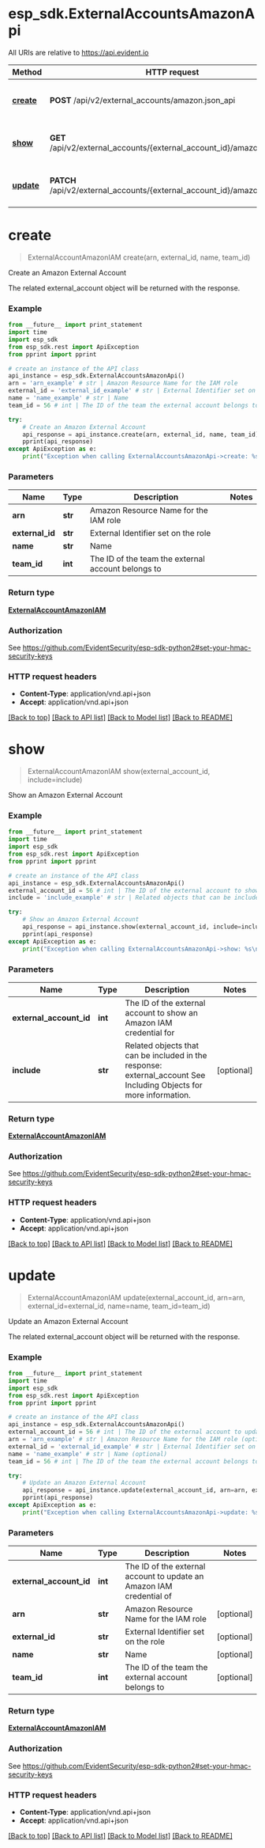 # esp_sdk.ExternalAccountsAmazonApi

All URIs are relative to https://api.evident.io

Method | HTTP request | Description
------------- | ------------- | -------------
[**create**](ExternalAccountsAmazonApi.md#create) | **POST** /api/v2/external_accounts/amazon.json_api | Create an Amazon External Account
[**show**](ExternalAccountsAmazonApi.md#show) | **GET** /api/v2/external_accounts/{external_account_id}/amazon.json_api | Show an Amazon External Account
[**update**](ExternalAccountsAmazonApi.md#update) | **PATCH** /api/v2/external_accounts/{external_account_id}/amazon.json_api | Update an Amazon External Account


# **create**
> ExternalAccountAmazonIAM create(arn, external_id, name, team_id)

Create an Amazon External Account

 The related external_account object will be returned with the response.

### Example 
```python
from __future__ import print_statement
import time
import esp_sdk
from esp_sdk.rest import ApiException
from pprint import pprint

# create an instance of the API class
api_instance = esp_sdk.ExternalAccountsAmazonApi()
arn = 'arn_example' # str | Amazon Resource Name for the IAM role
external_id = 'external_id_example' # str | External Identifier set on the role
name = 'name_example' # str | Name
team_id = 56 # int | The ID of the team the external account belongs to

try: 
    # Create an Amazon External Account
    api_response = api_instance.create(arn, external_id, name, team_id)
    pprint(api_response)
except ApiException as e:
    print("Exception when calling ExternalAccountsAmazonApi->create: %s\n" % e)
```

### Parameters

Name | Type | Description  | Notes
------------- | ------------- | ------------- | -------------
 **arn** | **str**| Amazon Resource Name for the IAM role | 
 **external_id** | **str**| External Identifier set on the role | 
 **name** | **str**| Name | 
 **team_id** | **int**| The ID of the team the external account belongs to | 

### Return type

[**ExternalAccountAmazonIAM**](ExternalAccountAmazonIAM.md)

### Authorization

See https://github.com/EvidentSecurity/esp-sdk-python2#set-your-hmac-security-keys

### HTTP request headers

 - **Content-Type**: application/vnd.api+json
 - **Accept**: application/vnd.api+json

[[Back to top]](#) [[Back to API list]](../README.md#documentation-for-api-endpoints) [[Back to Model list]](../README.md#documentation-for-models) [[Back to README]](../README.md)

# **show**
> ExternalAccountAmazonIAM show(external_account_id, include=include)

Show an Amazon External Account



### Example 
```python
from __future__ import print_statement
import time
import esp_sdk
from esp_sdk.rest import ApiException
from pprint import pprint

# create an instance of the API class
api_instance = esp_sdk.ExternalAccountsAmazonApi()
external_account_id = 56 # int | The ID of the external account to show an Amazon IAM credential for
include = 'include_example' # str | Related objects that can be included in the response:  external_account See Including Objects for more information. (optional)

try: 
    # Show an Amazon External Account
    api_response = api_instance.show(external_account_id, include=include)
    pprint(api_response)
except ApiException as e:
    print("Exception when calling ExternalAccountsAmazonApi->show: %s\n" % e)
```

### Parameters

Name | Type | Description  | Notes
------------- | ------------- | ------------- | -------------
 **external_account_id** | **int**| The ID of the external account to show an Amazon IAM credential for | 
 **include** | **str**| Related objects that can be included in the response:  external_account See Including Objects for more information. | [optional] 

### Return type

[**ExternalAccountAmazonIAM**](ExternalAccountAmazonIAM.md)

### Authorization

See https://github.com/EvidentSecurity/esp-sdk-python2#set-your-hmac-security-keys

### HTTP request headers

 - **Content-Type**: application/vnd.api+json
 - **Accept**: application/vnd.api+json

[[Back to top]](#) [[Back to API list]](../README.md#documentation-for-api-endpoints) [[Back to Model list]](../README.md#documentation-for-models) [[Back to README]](../README.md)

# **update**
> ExternalAccountAmazonIAM update(external_account_id, arn=arn, external_id=external_id, name=name, team_id=team_id)

Update an Amazon External Account

 The related external_account object will be returned with the response.

### Example 
```python
from __future__ import print_statement
import time
import esp_sdk
from esp_sdk.rest import ApiException
from pprint import pprint

# create an instance of the API class
api_instance = esp_sdk.ExternalAccountsAmazonApi()
external_account_id = 56 # int | The ID of the external account to update an Amazon IAM credential of
arn = 'arn_example' # str | Amazon Resource Name for the IAM role (optional)
external_id = 'external_id_example' # str | External Identifier set on the role (optional)
name = 'name_example' # str | Name (optional)
team_id = 56 # int | The ID of the team the external account belongs to (optional)

try: 
    # Update an Amazon External Account
    api_response = api_instance.update(external_account_id, arn=arn, external_id=external_id, name=name, team_id=team_id)
    pprint(api_response)
except ApiException as e:
    print("Exception when calling ExternalAccountsAmazonApi->update: %s\n" % e)
```

### Parameters

Name | Type | Description  | Notes
------------- | ------------- | ------------- | -------------
 **external_account_id** | **int**| The ID of the external account to update an Amazon IAM credential of | 
 **arn** | **str**| Amazon Resource Name for the IAM role | [optional] 
 **external_id** | **str**| External Identifier set on the role | [optional] 
 **name** | **str**| Name | [optional] 
 **team_id** | **int**| The ID of the team the external account belongs to | [optional] 

### Return type

[**ExternalAccountAmazonIAM**](ExternalAccountAmazonIAM.md)

### Authorization

See https://github.com/EvidentSecurity/esp-sdk-python2#set-your-hmac-security-keys

### HTTP request headers

 - **Content-Type**: application/vnd.api+json
 - **Accept**: application/vnd.api+json

[[Back to top]](#) [[Back to API list]](../README.md#documentation-for-api-endpoints) [[Back to Model list]](../README.md#documentation-for-models) [[Back to README]](../README.md)

